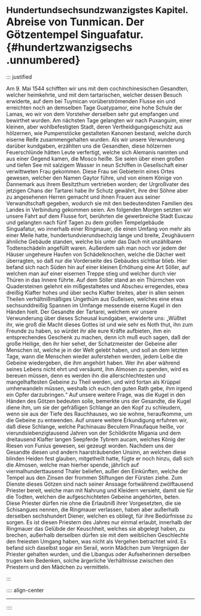 # <small>Hundertundsechsundzwanzigstes Kapitel.</small><br />Abreise von Tunmican. Der Götzentempel Singuafatur.{#hundertzwanzigsechs .unnumbered}

::: justified

Am 9. Mai 1544 schifften wir uns mit dem cochinchinesischen Gesandten, welcher
heimkehrte, und mit dem tartarischen, welcher dessen Besuch erwiderte, auf dem
bei Tuymican vorüberströmenden Flusse ein und erreichten noch an demselben Tage
Guatypamor, eine hohe Schule der Lamas, wo wir von dem Vorsteher derselben sehr
gut empfangen und bewirthet wurden. Am nächsten Tage gelangten wir nach
Puxanguim, einer kleinen, aber wohlbefestigten Stadt, deren
Vertheidigungsgeschütz aus hölzernen, wie Pumpenstöcke gestalteten Kanonen
bestand, welche durch eiserne Reife zusammengehalten wurden. Als wir unsere
Verwunderung darüber kundgaben, erzählten uns die Gesandten, diese hölzernen
Feuerschlünde hätten Leute verfertigt, welche sich Alemanis nannten und aus
einer Gegend kamen, die Mosco heiße. Sie seien über einen großen und tiefen See
mit salzigem Wasser in neun Schiffen in Gesellschaft einer verwittweten Frau
gekommen. Diese Frau sei Gebieterin eines Ortes gewesen, welcher den Namen
Gaytor führe, und von einem Könige von Dannemark aus ihrem Besitzthum vertrieben
worden; der Urgroßvater des jetzigen Chans der Tartarei habe ihr Schutz gewährt,
ihre drei Söhne aber zu angesehenen Herren gemacht und ihnen Frauen aus seiner
Verwandtschaft gegeben, wodurch sie mit den bedeutendsten Familien des Landes in
Verbindung gekommen seien. Am folgenden Morgen setzten wir unsere Fahrt auf dem
Flusse fort, berührten die gewerbreiche Stadt Euxcau und gelangten nach fünf
Tagen zu dem großen Tempelgebäude Singuafatur, wo innerhalb einer Ringmauer, die
einen Umfang von mehr als einer Meile hatte, hundertundvierundsechzig lange und
breite, Zeughäusern ähnliche Gebäude standen, welche bis unter das Dach mit
unzählbaren Todtenschädeln angefüllt waren. Außerdem sah man noch vor jedem der
Häuser ungeheure Haufen von Schädelknochen, welche die Dächer weit überragten,
so daß nur die Vorderseite des Gebäudes sichtbar blieb. Hier befand sich nach
Süden hin auf einer kleinen Erhöhung eine Art Söller, auf welchen man auf einer
eisernen Treppe stieg und welcher durch vier Thüren in das Innere führte. Auf
dem Söller stand an ein Thürmchen von Quadersteinen gelehnt ein mißgestaltetes
und Abscheu erregendes, etwa dreißig Klafter hohes und über sechs Klafter
breites, aber in allen seinen Theilen verhältnißmäßiges Ungethüm aus Gußeisen,
welches eine etwa sechsunddreißig Spannen im Umfange messende eiserne Kugel in
den Händen hielt. Der Gesandte der Tartarei, welchem wir unsere Verwunderung
über dieses Scheusal kundgaben, erwiderte uns: „Wüßtet ihr, wie groß die Macht
dieses Gottes ist und wie sehr es Noth thut, ihn zum Freunde zu haben, so würdet
ihr alle eure Kräfte aufbieten, ihm ein entsprechendes Geschenk zu machen, denn
ich muß euch sagen, daß der große Heilige, den ihr hier sehet, der Schatzmeister
der Gebeine aller Menschen ist, welche je in der Welt gelebt haben, und soll an
dem letzten Tage, wann die Menschen wieder auferstehen werden, jedem Leibe die
Gebeine wiedergeben, die ihm angehört haben. Wer ihn aber während seines Lebens
nicht ehrt und versäumt, ihm Almosen zu spenden, wird es bereuen müssen, denn es
werden ihn die allerschlechtesten und mangelhaftesten Gebeine zu Theil werden,
und wird fortan als Krüppel umherwandeln müssen, weshalb ich euch den guten Rath
gebe, ihm irgend ein Opfer darzubringen.“ Auf unsere weitere Frage, was die
Kugel in den Händen des Götzen bedeuten solle, bemerkte uns der Gesandte, die
Kugel diene ihm, um sie der gefräßigen Schlange an den Kopf zu schleudern, wenn
sie aus der Tiefe des Rauchhauses, wo sie wohne, heraufkomme, um die Gebeine zu
entwenden. Auf unsere weitere Erkundigung erfuhren wir, daß diese Schlange,
welche Pachinauau Beculem Pinaufaque heiße, vor vierundsiebenzigtausend Jahren
von der Schildkröte Migania und dem dreitausend Klafter langen Seepferde Tybrem
aucam, welches König der Riesen von Funius gewesen, sei gezeugt worden. Nachdem
uns der Gesandte diesen und andern haarsträubenden Unsinn, an welchen diese
blinden Heiden fest glauben, mitgetheilt hatte, fügte er noch hinzu, daß sich
die Almosen, welche man hierher spende, jährlich auf viermalhunderttausend
Thaler beliefen, außer den Einkünften, welche der Tempel aus den Zinsen der
frommen Stiftungen der Fürsten ziehe. Zum Dienste dieses Götzen sind nach seiner
Anssage fortwährend zwölftausend Priester bereit, welche man mit Nahrung und
Kleidern versieht, damit sie für die Todten, welchen die aufgeschichteten
Gebeine angehörten, beten. Diese Priester dürfen nie ohne die Erlaubniß ihrer
Vorgesetzten, die sie Schisangues nennen, die Ringmauer verlassen, haben aber
außerhalb derselben sechshundert Diener, welchen es obliegt, für ihre
Bedürfnisse zu sorgen. Es ist diesen Priestern des Jahres nur einmal erlaubt,
innerhalb der Ringmauer das Gelübde der Keuschheit, welches sie abgelegt haben,
zu brechen, außerhalb derselben dürfen sie mit dem weiblichen Geschlechte den
freiesten Umgang haben, was nicht als Vergehen betrachtet wird. Es befand sich
daselbst sogar ein Serail, worin Mädchen zum Vergnügen der Priester gehalten
wurden, und die Libangus oder Aufseherinnen derselben trugen kein Bedenken,
solche ärgerliche Verhältnisse zwischen den Priestern und den Mädchen zu
vermitteln.

:::

:::: align-center
****
::::
